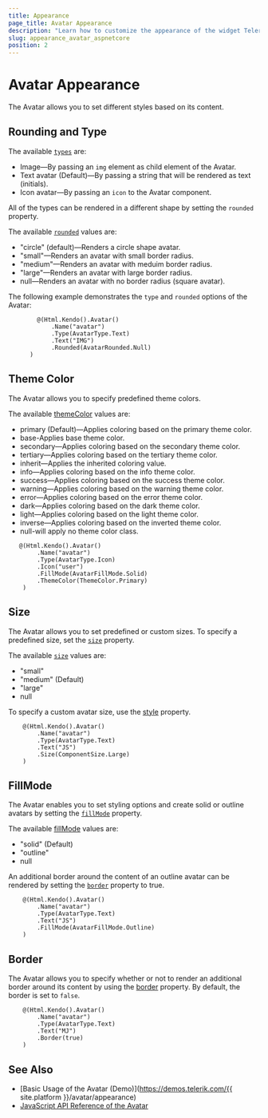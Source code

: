 ```yaml
---
title: Appearance
page_title: Avatar Appearance
description: "Learn how to customize the appearance of the widget Telerik UI Avatar HtmlHelper for {{ site.framework }}."
slug: appearance_avatar_aspnetcore
position: 2
---
```


# Avatar Appearance

The Аvatar allows you to set different styles based on its content.

## Rounding and Type

The available [`types`](/api/javascript/ui/avatar/configuration/type) are:

- Image—By passing an `img` element as child element of the Avatar.
- Text avatar (Default)—By passing a string that will be rendered as text (initials).
- Icon avatar—By passing an `icon` to the Avatar component.

All of the types can be rendered in a different shape by setting the `rounded` property.

The available [`rounded`](/api/javascript/ui/avatar/configuration/rounded) values are:

- "circle" (default)—Renders a circle shape avatar.
- "small"—Renders an avatar with small border radius.
- "medium"—Renders an avatar with meduim border radius.
- "large"—Renders an avatar with large border radius.
- null—Renders an avatar with no border radius (square avatar).

The following example demonstrates the `type` and `rounded` options of the Avatar:

```
        @(Html.Kendo().Avatar()
            .Name("avatar")
            .Type(AvatarType.Text)
            .Text("IMG")
            .Rounded(AvatarRounded.Null)
      )
```

## Theme Color

The Аvatar allows you to specify predefined theme colors.

The available [themeColor](/api/javascript/ui/avatar/configuration/themeColor) values are:

- primary (Default)—Applies coloring based on the primary theme color.
- base-Applies base theme color.
- secondary—Applies coloring based on the secondary theme color.
- tertiary—Applies coloring based on the tertiary theme color.
- inherit—Applies the inherited coloring value.
- info—Applies coloring based on the info theme color.
- success—Applies coloring based on the success theme color.
- warning—Applies coloring based on the warning theme color.
- error—Applies coloring based on the error theme color.
- dark—Applies coloring based on the dark theme color.
- light—Applies coloring based on the light theme color.
- inverse—Applies coloring based on the inverted theme color.
- null-will apply no theme color class.

```
   @(Html.Kendo().Avatar()
        .Name("avatar")
        .Type(AvatarType.Icon)
        .Icon("user")
        .FillMode(AvatarFillMode.Solid)
        .ThemeColor(ThemeColor.Primary)
    )
```

## Size

The Avatar allows you to set predefined or custom sizes. To specify a predefined size, set the [`size`](/api/javascript/ui/avatar/configuration/size) property.

The available [`size`](/api/javascript/ui/avatar/configuration/size) values are:

- "small"
- "medium" (Default)
- "large"
- null

To specify a custom avatar size, use the [style](/api/javascript/ui/avatar/configuration/style) property.

```
    @(Html.Kendo().Avatar()
        .Name("avatar")
        .Type(AvatarType.Text)
        .Text("JS")
        .Size(ComponentSize.Large)
    )
```

## FillMode

The Avatar enables you to set styling options and create solid or outline avatars by setting the [`fillMode`](/api/javascript/ui/avatar/configuration/fillMode) property.

The available [fillMode](/api/javascript/ui/avatar/configuration/fillMode) values are:

- "solid" (Default)
- "outline"
- null

An additional border around the content of an outline avatar can be rendered by setting the [`border`](/api/javascript/ui/avatar/configuration/border) property to true.

```
    @(Html.Kendo().Avatar()
        .Name("avatar")
        .Type(AvatarType.Text)
        .Text("JS")
        .FillMode(AvatarFillMode.Outline)
    )
```

## Border

The Avatar allows you to specify whether or not to render an additional border around its content by using the [border](/api/javascript/ui/avatar/configuration/border) property. By default, the border is set to `false`.

```
    @(Html.Kendo().Avatar()
        .Name("avatar")
        .Type(AvatarType.Text)
        .Text("MJ")
        .Border(true)
    )
```

## See Also

* [Basic Usage of the Avatar (Demo)](https://demos.telerik.com/{{ site.platform }}/avatar/appearance)
* [JavaScript API Reference of the Avatar](/api/javascript/ui/avatar)
